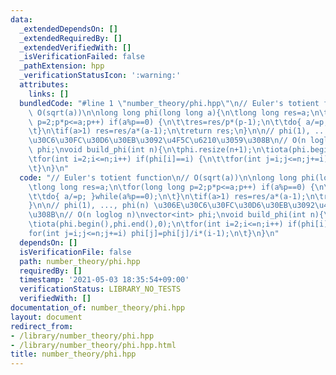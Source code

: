 ```yaml
---
data:
  _extendedDependsOn: []
  _extendedRequiredBy: []
  _extendedVerifiedWith: []
  _isVerificationFailed: false
  _pathExtension: hpp
  _verificationStatusIcon: ':warning:'
  attributes:
    links: []
  bundledCode: "#line 1 \"number_theory/phi.hpp\"\n// Euler's totient function\n//\
    \ O(sqrt(a))\n\nlong long phi(long long a){\n\tlong long res=a;\n\tfor(long long\
    \ p=2;p*p<=a;p++) if(a%p==0) {\n\t\tres=res/p*(p-1);\n\t\tdo{ a/=p; }while(a%p==0);\n\
    \t}\n\tif(a>1) res=res/a*(a-1);\n\treturn res;\n}\n\n// phi(1), ..., phi(n) \u306E\
    \u30C6\u30FC\u30D6\u30EB\u3092\u4F5C\u6210\u3059\u308B\n// O(n loglog n)\nvector<int>\
    \ phi;\nvoid build_phi(int n){\n\tphi.resize(n+1);\n\tiota(phi.begin(),phi.end(),0);\n\
    \tfor(int i=2;i<=n;i++) if(phi[i]==i) {\n\t\tfor(int j=i;j<=n;j+=i) phi[j]=phi[j]/i*(i-1);\n\
    \t}\n}\n"
  code: "// Euler's totient function\n// O(sqrt(a))\n\nlong long phi(long long a){\n\
    \tlong long res=a;\n\tfor(long long p=2;p*p<=a;p++) if(a%p==0) {\n\t\tres=res/p*(p-1);\n\
    \t\tdo{ a/=p; }while(a%p==0);\n\t}\n\tif(a>1) res=res/a*(a-1);\n\treturn res;\n\
    }\n\n// phi(1), ..., phi(n) \u306E\u30C6\u30FC\u30D6\u30EB\u3092\u4F5C\u6210\u3059\
    \u308B\n// O(n loglog n)\nvector<int> phi;\nvoid build_phi(int n){\n\tphi.resize(n+1);\n\
    \tiota(phi.begin(),phi.end(),0);\n\tfor(int i=2;i<=n;i++) if(phi[i]==i) {\n\t\t\
    for(int j=i;j<=n;j+=i) phi[j]=phi[j]/i*(i-1);\n\t}\n}\n"
  dependsOn: []
  isVerificationFile: false
  path: number_theory/phi.hpp
  requiredBy: []
  timestamp: '2021-05-03 18:35:54+09:00'
  verificationStatus: LIBRARY_NO_TESTS
  verifiedWith: []
documentation_of: number_theory/phi.hpp
layout: document
redirect_from:
- /library/number_theory/phi.hpp
- /library/number_theory/phi.hpp.html
title: number_theory/phi.hpp
---
```


